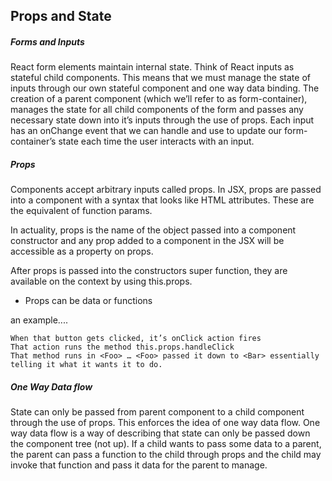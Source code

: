 ## Props and State

##### Forms and Inputs

React form elements maintain internal state. Think of React inputs as stateful child components. This means that we must manage the state of inputs through our own stateful component and one way data binding. The creation of a parent component (which we’ll refer to as form-container), manages the state for all child components of the form and passes any necessary state down into it’s inputs through the use of props. Each input has an onChange event that we can handle and use to update our form-container’s state each time the user interacts with an input.


##### Props

Components accept arbitrary inputs called props. In JSX, props are passed into a component with a syntax that looks like HTML attributes. These are the equivalent of function params.

In actuality, props is the name of the object passed into a component constructor and any prop added to a component in the JSX will be accessible as a property on props.

After props is passed into the constructors super function, they are available on the context by using this.props.

- Props can be data or functions

an example....

``` 
When that button gets clicked, it’s onClick action fires
That action runs the method this.props.handleClick
That method runs in <Foo> … <Foo> passed it down to <Bar> essentially telling it what it wants it to do. 
```


##### One Way Data flow

State can only be passed from parent component to a child component through the use of props. This enforces the idea of one way data flow. One way data flow is a way of describing that state can only be passed down the component tree (not up). If a child wants to pass some data to a parent, the parent can pass a function to the child through props and the child may invoke that function and pass it data for the parent to manage.